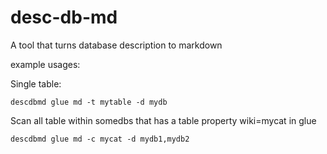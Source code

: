 # desc-db-md

A tool that turns database description to markdown

example usages:

Single table:

```
descdbmd glue md -t mytable -d mydb
```

Scan all table within somedbs that has a table property wiki=mycat in glue
```
descdbmd glue md -c mycat -d mydb1,mydb2
```
